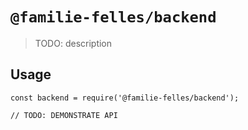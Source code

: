 # `@familie-felles/backend`

> TODO: description

## Usage

```
const backend = require('@familie-felles/backend');

// TODO: DEMONSTRATE API
```

